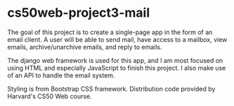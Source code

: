 # cs50web-project3-mail

The goal of this project is to create a single-page app in the form of an email client. A user will be able to send mail, have access to a mailbox, view emails, archive/unarchive emails, and reply to emails.

The django web framework is used for this app, and I am most focused on using HTML and especially JavaScript to finish this project. I also make use of an API to handle the email system.

Styling is from Bootstrap CSS framework.
Distribution code provided by Harvard's CS50 Web course.